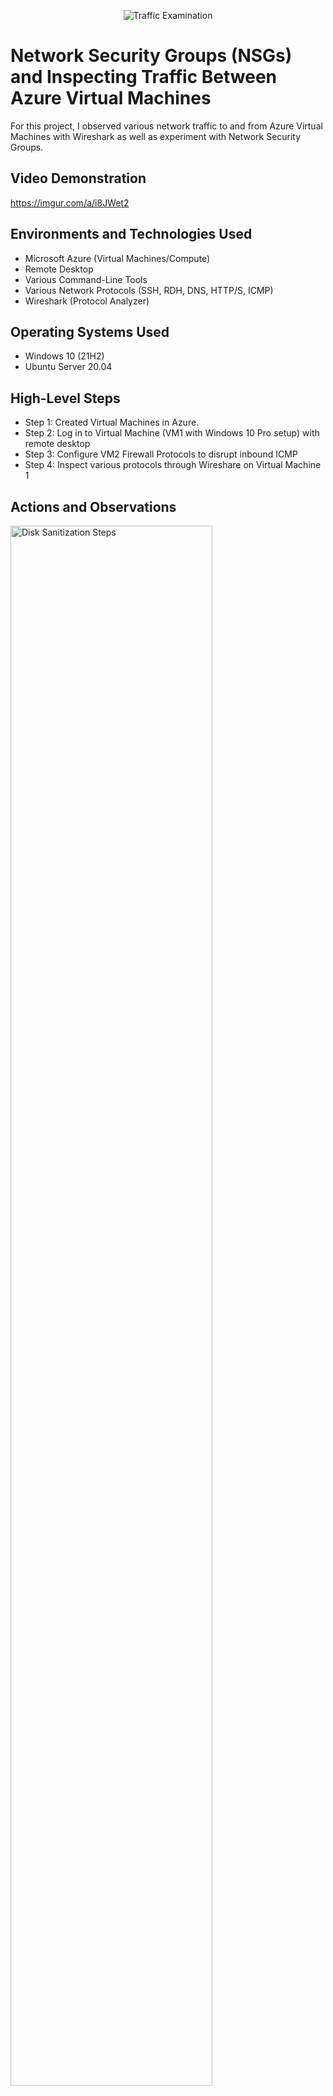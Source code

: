 <p align="center">
<img src="https://i.imgur.com/Ua7udoS.png" alt="Traffic Examination"/>
</p>

<h1>Network Security Groups (NSGs) and Inspecting Traffic Between Azure Virtual Machines</h1>
For this project, I observed various network traffic to and from Azure Virtual Machines with Wireshark as well as experiment with Network Security Groups. <br />


<h2>Video Demonstration</h2>

https://imgur.com/a/i8JWet2

<h2>Environments and Technologies Used</h2>

- Microsoft Azure (Virtual Machines/Compute)
- Remote Desktop
- Various Command-Line Tools
- Various Network Protocols (SSH, RDH, DNS, HTTP/S, ICMP)
- Wireshark (Protocol Analyzer)

<h2>Operating Systems Used </h2>

- Windows 10 (21H2)
- Ubuntu Server 20.04

<h2>High-Level Steps</h2>

- Step 1: Created Virtual Machines in Azure.
- Step 2: Log in to Virtual Machine (VM1 with Windows 10 Pro setup) with remote desktop
- Step 3: Configure VM2 Firewall Protocols to disrupt inbound ICMP
- Step 4: Inspect various protocols through Wireshare on Virtual Machine 1

<h2>Actions and Observations</h2>

<p>
<img src="https://i.imgur.com/vl0ei0K.png" height="80%" width="80%" alt="Disk Sanitization Steps"/>
</p>
<p>
For the first steps to this project I created two seperate virtual machines in Azure. One with a of set up of Windows 10 Pro and the other with Ubuntu Linix. Once the machines were set up, I was able to obtain the public IPv4 Address use remote desktop to log onto to VM1 (Virtual Machine 1 with Windows 10 setup).
</p>
<br />

<p>
<img src="https://i.imgur.com/uS67oUU.png" height="80%" width="80%" alt="Disk Sanitization Steps"/>
</p>
<p>
Once inside VM1 I was able to set up a perpetual ICMP ping to VM2. After establishing the ICMP ping to VM2 I went to VM2's NSG and added a new rule that would deny any ICMP pings from anywhere. Checking back in to VM1 I noticed the ping had been disrupted by the firewall. With a sucessful denial I went back to VM2 to allow ICMP to come through. I was able to reestablish a connection from VM1 to VM2. 
</p>
<br />

<p>
<img src="https://i.imgur.com/5UXnEd0.png" height="80%" width="80%" alt="Disk Sanitization Steps"/>
</p>
<p>
Inside VM1 I was able to observe ssh protocol shown above.
</p>
<br />
<img src="https://i.imgur.com/OyHE9JL.png" height="80%" width="80%" alt="Disk Sanitization Steps"/>
</p>
<p>
Inside VM1 I was able to observe dhcp protocol shown above.
</p>
<br />
<img src="https://i.imgur.com/eXWUKd0.png" height="80%" width="80%" alt="Disk Sanitization Steps"/>
</p>
<p>
Inside VM1 I was able to observe dns protocol shown above.
</p>
<br />
<img src="https://i.imgur.com/aJ0Oq5T.png" height="80%" width="80%" alt="Disk Sanitization Steps"/>
</p>
<p>
Inside VM1 I was able to observe remote desktop protocol shown above.
</p>
<br />
